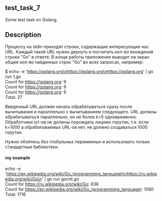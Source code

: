 ## test_task_7
Some test task on Golang.

## Description
Процессу на stdin приходят строки, содержащие интересующие нас URL.
Каждый такой URL нужно дернуть и посчитать кол-во вхождений строки "Go" в ответе.
В конце работы приложение выводит на экран общее кол-во найденных строк "Go" во всех запросах, например:

$ echo -e 'https://golang.org\nhttps://golang.org\nhttps://golang.org' | go run 1.go  
Count for https://golang.org: 9  
Count for https://golang.org: 9  
Count for https://golang.org: 9  
Total: 27

Введенный URL должен начать обрабатываться сразу после вычитывания и параллельно с вычитыванием следующего.
URL должны обрабатываться параллельно, но не более k=5 одновременно.
Обработчики url-ов не должны порождать лишних горутин, т.е. если k=1000 а обрабатываемых URL-ов нет,
 не должно создаваться 1000 горутин.

Нужно обойтись без глобальных переменных и использовать только стандартные библиотеки.

#### my example
echo -e 'https://en.wikipedia.org/wiki/Go_(programming_language)\nhttps://ru.wikipedia.org/wiki/Go\n' | go run gocnt.go  
Count for https://ru.wikipedia.org/wiki/Go: 636  
Count for https://en.wikipedia.org/wiki/Go_(programming_language): 1080  
Total: 1716  

